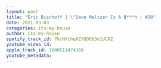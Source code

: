 ```yaml
---
layout: post
title: "Eric Bischoff | \"Dave Meltzer Is A B***h | #20"
date: 2021-03-03
categories: its-my-house
author: its-my-house
spotify_track_id: 7kcNYlhqXZfQOD63n1UCH2
youtube_video_id: 
apple_track_id: 1000511474168
youtube_metadata: 
---
```


